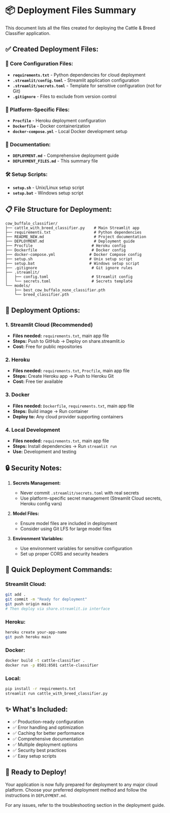 # 📦 Deployment Files Summary

This document lists all the files created for deploying the Cattle & Breed Classifier application.

## ✅ Created Deployment Files:

### 🔧 Core Configuration Files:
- **`requirements.txt`** - Python dependencies for cloud deployment
- **`.streamlit/config.toml`** - Streamlit application configuration
- **`.streamlit/secrets.toml`** - Template for sensitive configuration (not for Git)
- **`.gitignore`** - Files to exclude from version control

### 🚀 Platform-Specific Files:
- **`Procfile`** - Heroku deployment configuration
- **`Dockerfile`** - Docker containerization
- **`docker-compose.yml`** - Local Docker development setup

### 📖 Documentation:
- **`DEPLOYMENT.md`** - Comprehensive deployment guide
- **`DEPLOYMENT_FILES.md`** - This summary file

### 🛠️ Setup Scripts:
- **`setup.sh`** - Unix/Linux setup script
- **`setup.bat`** - Windows setup script

## 📋 File Structure for Deployment:

```
cow_buffalo_classifier/
├── cattle_with_breed_classifier.py    # Main Streamlit app
├── requirements.txt                   # Python dependencies
├── README_NEW.md                      # Project documentation
├── DEPLOYMENT.md                      # Deployment guide
├── Procfile                          # Heroku config
├── Dockerfile                        # Docker config
├── docker-compose.yml               # Docker Compose config
├── setup.sh                         # Unix setup script
├── setup.bat                        # Windows setup script
├── .gitignore                        # Git ignore rules
├── .streamlit/
│   ├── config.toml                   # Streamlit config
│   └── secrets.toml                  # Secrets template
└── models/
    ├── best_cow_buffalo_none_classifier.pth
    └── breed_classifier.pth
```

## 🌟 Deployment Options:

### 1. Streamlit Cloud (Recommended)
- **Files needed:** `requirements.txt`, main app file
- **Steps:** Push to GitHub → Deploy on share.streamlit.io
- **Cost:** Free for public repositories

### 2. Heroku
- **Files needed:** `requirements.txt`, `Procfile`, main app file
- **Steps:** Create Heroku app → Push to Heroku Git
- **Cost:** Free tier available

### 3. Docker
- **Files needed:** `Dockerfile`, `requirements.txt`, main app file
- **Steps:** Build image → Run container
- **Deploy to:** Any cloud provider supporting containers

### 4. Local Development
- **Files needed:** `requirements.txt`, main app file
- **Steps:** Install dependencies → Run `streamlit run`
- **Use:** Development and testing

## 🔒 Security Notes:

1. **Secrets Management:**
   - Never commit `.streamlit/secrets.toml` with real secrets
   - Use platform-specific secret management (Streamlit Cloud secrets, Heroku config vars)

2. **Model Files:**
   - Ensure model files are included in deployment
   - Consider using Git LFS for large model files

3. **Environment Variables:**
   - Use environment variables for sensitive configuration
   - Set up proper CORS and security headers

## 🎯 Quick Deployment Commands:

### Streamlit Cloud:
```bash
git add .
git commit -m "Ready for deployment"
git push origin main
# Then deploy via share.streamlit.io interface
```

### Heroku:
```bash
heroku create your-app-name
git push heroku main
```

### Docker:
```bash
docker build -t cattle-classifier .
docker run -p 8501:8501 cattle-classifier
```

### Local:
```bash
pip install -r requirements.txt
streamlit run cattle_with_breed_classifier.py
```

## ✨ What's Included:

- ✅ Production-ready configuration
- ✅ Error handling and optimization
- ✅ Caching for better performance
- ✅ Comprehensive documentation
- ✅ Multiple deployment options
- ✅ Security best practices
- ✅ Easy setup scripts

## 🚀 Ready to Deploy!

Your application is now fully prepared for deployment to any major cloud platform. Choose your preferred deployment method and follow the instructions in `DEPLOYMENT.md`.

For any issues, refer to the troubleshooting section in the deployment guide.
